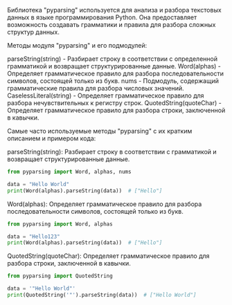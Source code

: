 Библиотека "pyparsing" используется для анализа и разбора текстовых данных в языке программирования Python.
Она предоставляет возможность создавать грамматики и правила для разбора сложных структур данных.

Методы модуля "pyparsing" и его подмодулей:

parseString(string) - Разбирает строку в соответствии с определенной грамматикой и возвращает структурированные данные.
Word(alphas) - Определяет грамматическое правило для разбора последовательности символов, состоящей только из букв.
nums - Подмодуль, содержащий грамматические правила для разбора числовых значений.
CaselessLiteral(string) - Определяет грамматическое правило для разбора нечувствительных к регистру строк.
QuotedString(quoteChar) - Определяет грамматическое правило для разбора строки, заключенной в кавычки.

Самые часто используемые методы "pyparsing" с их кратким описанием и примером кода:

parseString(string): Разбирает строку в соответствии с грамматикой и возвращает структурированные данные.

```python
from pyparsing import Word, alphas, nums

data = "Hello World"
print(Word(alphas).parseString(data))  # ["Hello"]
```

Word(alphas): Определяет грамматическое правило для разбора последовательности символов, состоящей только из букв.

```python
from pyparsing import Word, alphas

data = "Hello123"
print(Word(alphas).parseString(data))  # ["Hello"]
```

QuotedString(quoteChar): Определяет грамматическое правило для разбора строки, заключенной в кавычки.

```python
from pyparsing import QuotedString

data = '"Hello World"'
print(QuotedString('"').parseString(data))  # ["Hello World"]
```
